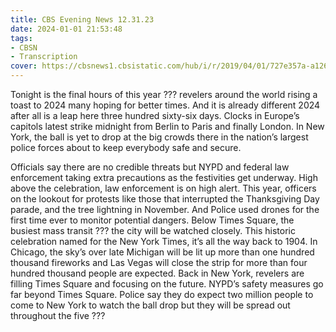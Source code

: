 ```yaml
---
title: CBS Evening News 12.31.23
date: 2024-01-01 21:53:48
tags:
- CBSN
- Transcription
cover: https://cbsnews1.cbsistatic.com/hub/i/r/2019/04/01/727e357a-a126-4138-a2c5-4d3222669d57/thumbnail/640x360/3ff2761028dc5c65cc4f07acd54bcd5c/cbsn2-logo-1920x1080.jpg
---
```

Tonight is the final hours of this year ??? revelers around the world rising a toast to 2024 many hoping for better times. And it is already different 2024 after all is a leap here three hundred sixty-six days. Clocks in Europe’s capitols latest strike midnight from Berlin to Paris and finally London. In New York, the ball is yet to drop at the big crowds there in the nation’s largest police forces about to keep everybody safe and secure. 

Officials say there are no credible threats but NYPD and federal law enforcement taking extra precautions as the festivities get underway. High above the celebration, law enforcement is on high alert. This year, officers on the lookout for protests like those that interrupted the Thanksgiving Day parade, and the tree lightning in November. And Police used drones for the first time ever to monitor potential dangers. Below Times Square, the busiest mass transit ??? the city will be watched closely. This historic celebration named for the New York Times, it’s all the way back to 1904. In Chicago, the sky’s over late Michigan will be lit up more than one hundred thousand fireworks and Las Vegas will close the strip for more than four hundred thousand people are expected. Back in New York, revelers are filling Times Square and focusing on the future. NYPD’s safety measures go far beyond Times Square. Police say they do expect two million people to come to New York to watch the ball drop but they will be spread out throughout the five ???
